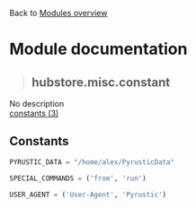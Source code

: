 Back to [Modules overview](https://github.com/pyrustic/hubstore/blob/master/docs/modules/README.md)
  
# Module documentation
>## hubstore.misc.constant
No description
<br>
[constants (3)](https://github.com/pyrustic/hubstore/blob/master/docs/modules/content/hubstore.misc.constant/constants.md)


## Constants
```python
PYRUSTIC_DATA = "/home/alex/PyrusticData"

SPECIAL_COMMANDS = ('from', 'run')

USER_AGENT = ('User-Agent', 'Pyrustic')

```

